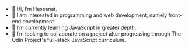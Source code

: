 - 👋 Hi, I’m Hassanat.
- 👀 I am interested in programming and web development, namely front-end development.
- 🌱 I’m currently learning JavaScript in greater depth.
- 💞️ I’m looking to collaborate on a project after progressing through The Odin Project's full-stack JavaScript curriculum.

  
<!---
HassanatC/HassanatC is a ✨ special ✨ repository because its `README.md` (this file) appears on your GitHub profile.
You can click the Preview link to take a look at your changes.
--->
